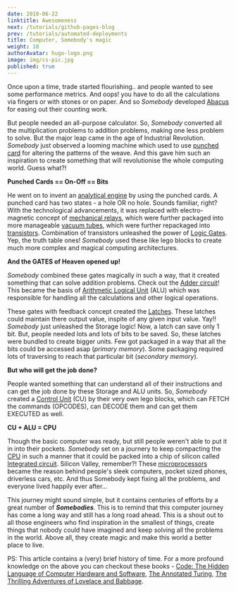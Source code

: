 ```yaml
---
date: 2018-06-22
linktitle: Awesomeness
next: /tutorials/github-pages-blog
prev: /tutorials/automated-deployments
title: Computer, Somebody's magic
weight: 10
authorAvatar: hugo-logo.png
image: img/cs-pic.jpg
published: true
---
```


Once upon a time, trade started flourishing.. and people wanted to see some performance metrics. And oops! you have to do all the calculations via fingers or with stones or on paper. And so _Somebody_ developed [Abacus](https://www.wikiwand.com/en/Abacus) for easing out their counting work. 

But people needed an all-purpose calculator. So, _Somebody_ converted all the multiplication problems to addition problems, making one less problem to solve. But the major leap came in the age of Industrial Revolution. _Somebody_ just observed a looming machine which used to use [punched card](https://www.wikiwand.com/en/Punched_card) for altering the patterns of the weave. And this gave him such an inspiration to create something that will revolutionise the whole computing world. Guess what?!

**Punched Cards == On-Off == Bits**

He went on to invent an [analytical engine](https://www.wikiwand.com/en/Analytical_Engine) by using the punched cards. A punched card has two states - a hole OR no hole. Sounds familiar, right? With the technological advancements, it was replaced with electro-magnetic concept of [mechanical relays](https://www.wikiwand.com/en/Relay), which were further packaged into more manageable [vacuum tubes](https://www.wikiwand.com/en/Vacuum_tube), which were further repackaged into [transistors](https://www.wikiwand.com/en/Transistor). Combination of transistors unleashed the power of [Logic Gates](https://www.wikiwand.com/en/Logic_gate). Yep, the truth table ones! _Somebody_ used these like lego blocks to create much more complex and magical computing architectures.

**And the GATES of Heaven opened up!**

_Somebody_ combined these gates magically in such a way, that it created something that can solve addition problems. Check out the [Adder circuit](https://www.wikiwand.com/en/Adder_(electronics))! This became the basis of [Arithmetic Logical Unit](https://www.wikiwand.com/en/Arithmetic_logic_unit) (ALU) which was responsible for handling all the calculations and other logical operations.

These gates with feedback concept created the [Latches](https://www.wikiwand.com/en/Flip-flop_(electronics)). These latches could maintain there output value, inspite of any given input value. Yay!! _Somebody_ just unleashed the Storage logic! Now, a latch can save only 1 bit. But, people needed lots and lots of bits to be saved. So, these latches were bundled to create bigger units. Few got packaged in a way that all the bits could be accessed asap (_primary memory_). Some packaging required lots of traversing to reach that particular bit (_secondary memory_). 


**But who will get the job done?**

People wanted something that can understand all of their instructions and can get the job done by these Storage and ALU units. So, _Somebody_ created a [Control Unit](https://www.wikiwand.com/en/Control_unit) (CU) by their very own lego blocks, which can FETCH the commands (OPCODES), can DECODE them and can get them EXECUTED as well. 


**CU + ALU = CPU**

Though the basic computer was ready, but still people weren't able to put it in into their pockets. _Somebody_ set on a journery to keep compacting the [CPU](https://www.wikiwand.com/en/Central_processing_unit) in such a manner that it could be packed into a chip of silicon called [Integrated circuit](https://www.wikiwand.com/en/Integrated_circuit). Silicon Valley, remember?! These [microprocessors](https://www.wikiwand.com/en/Microprocessor) became the reason behind people's sleek computers, pocket sized phones, driverless cars, etc. And thus Somebody kept fixing all the problems, and everyone lived happily ever after... 


This journey might sound simple, but it contains centuries of efforts by a great number of  **_Somebodies_**. This is to remind that this computer journey has come a long way and still has a long road ahead. This is a shout out to all those engineers who find inspiration in the smallest of things, create things that nobody could have imagined and keep solving all the problems in the world. Above all, they create magic and make this world a better place to live.


PS: This article contains a (very) brief history of time. For a more profound knowledge on the above you can checkout these books - [Code: The Hidden Language of Computer Hardware and Software](https://amzn.to/2IhZwQ2), [The Annotated Turing](https://amzn.to/2lqtbNY), [The Thrilling Adventures of Lovelace and Babbage](https://amzn.to/2MN9NHg).
